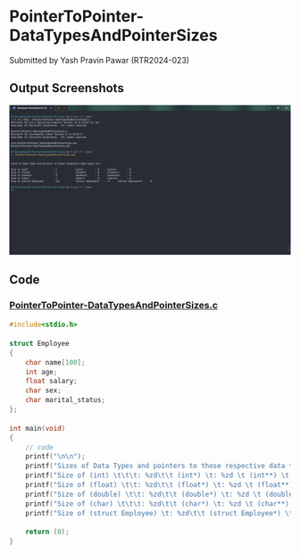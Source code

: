 # PointerToPointer-DataTypesAndPointerSizes

Submitted by Yash Pravin Pawar (RTR2024-023)

## Output Screenshots
![output.png](./02-Screenshots/output.png)

## Code
### [PointerToPointer-DataTypesAndPointerSizes.c](./01-Code/PointerToPointer-DataTypesAndPointerSizes.c)
```c
#include<stdio.h>

struct Employee
{
    char name[100];
    int age;
    float salary;
    char sex;
    char marital_status;
};

int main(void)
{
    // code
    printf("\n\n");
    printf("Sizes of Data Types and pointers to those respective data types are: \n\n");
    printf("Size of (int) \t\t\t: %zd\t\t (int*) \t: %zd \t (int**) \t: %zd\n", sizeof(int), sizeof(int*), sizeof(int**));   
    printf("Size of (float) \t\t: %zd\t\t (float*) \t: %zd \t (float**) \t: %zd\n", sizeof(float), sizeof(float*), sizeof(float**));   
    printf("Size of (double) \t\t: %zd\t\t (double*) \t: %zd \t (double**) \t: %zd\n", sizeof(double), sizeof(double*), sizeof(double**));   
    printf("Size of (char) \t\t\t: %zd\t\t (char*) \t: %zd \t (char**) \t: %zd\n", sizeof(char), sizeof(char*), sizeof(char**));   
    printf("Size of (struct Employee) \t: %zd\t\t (struct Employee*) \t: %zd \t (struct Employee**) \t: %zd\n", sizeof(struct Employee), sizeof(struct Employee*), sizeof(struct Employee**));

    return (0);   
}

```
